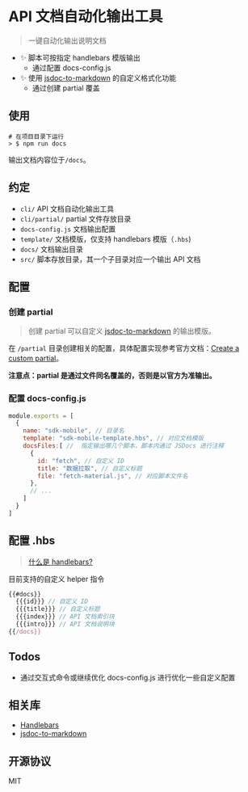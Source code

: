 # API 文档自动化输出工具

> 一键自动化输出说明文档

- ✨ 脚本可按指定 handlebars 模版输出
  - 通过配置 docs-config.js
- ✨ 使用 [jsdoc-to-markdown](https://github.com/jsdoc2md/jsdoc-to-markdown/) 的自定义格式化功能
  - 通过创建 partial 覆盖

## 使用

```dash
# 在项目目录下运行
> $ npm run docs
```

输出文档内容位于`/docs`。

## 约定

- `cli/` API 文档自动化输出工具
- `cli/partial/` partial 文件存放目录
- `docs-config.js` 文档输出配置
- `template/` 文档模版，仅支持 handlebars 模版（`.hbs`)
- `docs/` 文档输出目录
- `src/` 脚本存放目录，其一个子目录对应一个输出 API 文档

## 配置

### 创建 partial

> 创建 partial 可以自定义 [jsdoc-to-markdown](https://github.com/jsdoc2md/jsdoc-to-markdown/) 的输出模版。

在 `/partial` 目录创建相关的配置，具体配置实现参考官方文档：[Create a custom partial](https://github.com/jsdoc2md/jsdoc-to-markdown/wiki/Create-a-custom-partial)。

**注意点：partial 是通过文件同名覆盖的，否则是以官方为准输出。**

### 配置 docs-config.js

```js
module.exports = [
  {
    name: "sdk-mobile", // 目录名
    template: "sdk-mobile-template.hbs", // 对应文档模版
    docsFiles:[ //  指定输出哪几个脚本，脚本内通过 JSDocs 进行注释
      {
        id: "fetch", // 自定义 ID
        title: "数据拉取", // 自定义标题
        file: "fetch-material.js", // 对应脚本文件名
      },
      // ...
    ]
  }
]
```

## 配置 .hbs

> [什么是 handlebars?](http://handlebarsjs.com)

目前支持的自定义 helper 指令

```js
{{#docs}}
  {{{id}}} // 自定义 ID
  {{{title}}} // 自定义标题
  {{{index}}} // API 文档索引块
  {{{intro}}} // API 文档说明块
{{/docs}}
```

## Todos

- 通过交互式命令或继续优化 docs-config.js 进行优化一些自定义配置

## 相关库

- [Handlebars](https://github.com/wycats/handlebars.js/)
- [jsdoc-to-markdown](https://github.com/jsdoc2md/jsdoc-to-markdown/)

## 开源协议

MIT